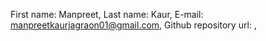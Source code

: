 First name: Manpreet,
Last name: Kaur,
E-mail: manpreetkaurjagraon01@gmail.com,
Github repository url: ,